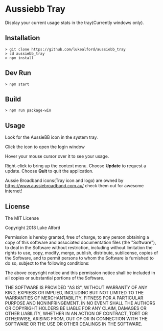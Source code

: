 # Aussiebb Tray

Display your current usage stats in the tray(Currently windows only).

## Installation

    > git clone https://github.com/lukealford/aussiebb_tray
    > cd aussiebb_tray
    > npm install

## Dev Run

    > npm start

## Build

    > npm run package-win

## Usage

Look for the AussieBB icon in the system tray.

Click the icon to open the login window

Hover your mouse cursor over it to see your usage.

Right-click to bring up the context menu. Choose **Update** to request a update. Choose **Quit** to quit the application.

Aussie Broadband icons(Tray icon and logo) are owned by https://www.aussiebroadband.com.au/ check them out for awesome internet!

## License

The MIT License

Copyright 2018 Luke Alford

Permission is hereby granted, free of charge, to any person obtaining a copy of this software and associated documentation files (the "Software"), to deal in the Software without restriction, including without limitation the rights to use, copy, modify, merge, publish, distribute, sublicense, copies of the Software, and to permit persons to whom the Software is furnished to do so, subject to the following conditions:

The above copyright notice and this permission notice shall be included in all copies or substantial portions of the Software.

THE SOFTWARE IS PROVIDED "AS IS", WITHOUT WARRANTY OF ANY KIND, EXPRESS OR IMPLIED, INCLUDING BUT NOT LIMITED TO THE WARRANTIES OF MERCHANTABILITY, FITNESS FOR A PARTICULAR PURPOSE AND NONINFRINGEMENT. IN NO EVENT SHALL THE AUTHORS OR COPYRIGHT HOLDERS BE LIABLE FOR ANY CLAIM, DAMAGES OR OTHER LIABILITY, WHETHER IN AN ACTION OF CONTRACT, TORT OR OTHERWISE, ARISING FROM, OUT OF OR IN CONNECTION WITH THE SOFTWARE OR THE USE OR OTHER DEALINGS IN THE SOFTWARE.


